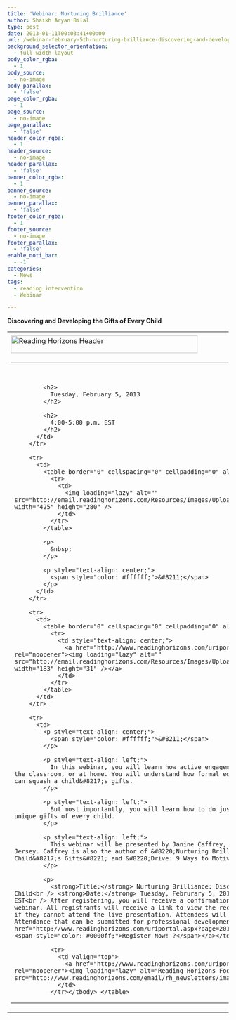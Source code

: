 ```yaml
---
title: 'Webinar: Nurturing Brilliance'
author: Shaikh Aryan Bilal
type: post
date: 2013-01-11T00:03:41+00:00
url: /webinar-february-5th-nurturing-brilliance-discovering-and-developing-the-gifts-of-every-child/
background_selector_orientation:
  - full_width_layout
body_color_rgba:
  - 1
body_source:
  - no-image
body_parallax:
  - 'false'
page_color_rgba:
  - 1
page_source:
  - no-image
page_parallax:
  - 'false'
header_color_rgba:
  - 1
header_source:
  - no-image
header_parallax:
  - 'false'
banner_color_rgba:
  - 1
banner_source:
  - no-image
banner_parallax:
  - 'false'
footer_color_rgba:
  - 1
footer_source:
  - no-image
footer_parallax:
  - 'false'
enable_noti_bar:
  - -1
categories:
  - News
tags:
  - reading intervention
  - Webinar

---
```

**Discovering and Developing the Gifts of Every Child**

<table width="425" border="0" cellspacing="0" cellpadding="0" align="center">
  <tr>
    <td style="text-align: center;">
    </td>
  </tr>
  
  <tr>
    <td>
      <a href="http://www.readinghorizons.com/uriportal.aspx?page=201301101118001" target="_blank" rel="noopener"><img loading="lazy" alt="Reading Horizons Header" src="http://www.readinghorizons.com/email/rh_newsletters/images/header.jpg" width="425" height="40" /></a>
    </td>
  </tr>
  
  <tr>
    <td>
      <table width="100%" border="0" cellspacing="0" cellpadding="0">
        <tr>
          <td>
            <h1>
            </h1>
            
            <h2>
              Tuesday, February 5, 2013
            </h2>
            
            <h2>
              4:00-5:00 p.m. EST
            </h2>
          </td>
        </tr>
        
        <tr>
          <td>
            <table border="0" cellspacing="0" cellpadding="0" align="Left">
              <tr>
                <td>
                  <img loading="lazy" alt="" src="http://email.readinghorizons.com/Resources/Images/Uploads/Emails/2013/01/10095333_boy_with_glasses.jpg" width="425" height="280" />
                </td>
              </tr>
            </table>
            
            <p>
              &nbsp;
            </p>
            
            <p style="text-align: center;">
              <span style="color: #ffffff;">&#8211;</span>
            </p>
          </td>
        </tr>
        
        <tr>
          <td>
            <table border="0" cellspacing="0" cellpadding="0" align="Center">
              <tr>
                <td style="text-align: center;">
                  <a href="http://www.readinghorizons.com/uriportal.aspx?page=201301101118002" target="_blank" rel="noopener"><img loading="lazy" alt="" src="http://email.readinghorizons.com/Resources/Images/Uploads/Emails/2012/07/13104230_Register_Button.gif" width="183" height="31" /></a>
                </td>
              </tr>
            </table>
          </td>
        </tr>
        
        <tr>
          <td>
            <p style="text-align: center;">
              <span style="color: #ffffff;">&#8211;</span>
            </p>
            
            <p style="text-align: left;">
              In this webinar, you will learn how active engagement can be achieved for every child &#8211; in the classroom, or at home. You will understand how formal education &#8211; or informal education &#8211; can squash a child&#8217;s gifts.
            </p>
            
            <p style="text-align: left;">
              But most importantly, you will learn how to do just the opposite: to discover and develop the unique gifts of every child.
            </p>
            
            <p style="text-align: left;">
              This webinar will be presented by Janine Caffrey, Superintendent of Perth Amboy Schools in New Jersey. Caffrey is also the author of &#8220;Nurturing Brilliance: Discovering and Developing Your Child&#8217;s Gifts&#8221; and &#8220;Drive: 9 Ways to Motivate Your Kids to Achieve.&#8221;
            </p>
            
            <p>
              <strong>Title:</strong> Nurturing Brilliance: Discovering and Developing the Gifts of Every Child<br /> <strong>Date:</strong> Tuesday, Februrary 5, 2013<br /> <strong>Time:</strong> 4:00-5:00 p.m. EST<br /> After registering, you will receive a confirmation e-mail containing information about joining the webinar. All registrants will receive a link to view the recorded presentation 48 hours after it airs, even if they cannot attend the live presentation. Attendees will receive a link to download a Certificate of Attendance that can be submitted for professional development credit.<br /> <a href="http://www.readinghorizons.com/uriportal.aspx?page=201301101118003" target="_blank" rel="noopener"><span style="color: #0000ff;">Register Now! ?</span></a></td> </tr> </tbody> </table> </td> </tr> 
              
              <tr>
                <td valign="top">
                  <a href="http://www.readinghorizons.com/uriportal.aspx?page=201301101118004" target="_blank" rel="noopener"><img loading="lazy" alt="Reading Horizons Footer" src="http://www.readinghorizons.com/email/rh_newsletters/images/footer.jpg" width="425" height="25" /></a>
                </td>
              </tr></tbody> </table>